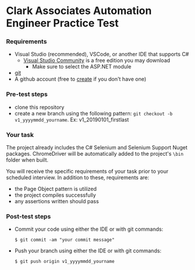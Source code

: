 # Clark Associates Automation Engineer Practice Test

### Requirements

* Visual Studio (recommended), VSCode, or another IDE that supports C#
    * [Visual Studio Community](https://visualstudio.microsoft.com/vs/community/) is a free edition you may download
        * Make sure to select the ASP.NET module
* [git](https://git-scm.com/downloads)
* A github account (free to [create](https://github.com/join?source=experiment-header-dropdowns-home) if you don't have one)

### Pre-test steps

* clone this repository
* create a new branch using the following pattern: `git checkout -b v1_yyyymmdd_yourname`. Ex: v1_20190101_firstlast

### Your task

The project already includes the C# Selenium and Selenium Support Nuget packages. ChromeDriver will be automatically added to the project's `\bin` folder when built. 

You will receive the specific requirements of your task prior to your scheduled interview. In addition to these, requirements are:

* the Page Object pattern is utilized
* the project compiles successfully
* any assertions written should pass

### Post-test steps

* Commit your code using either the IDE or with git commands:
    ```ssh
    $ git commit -am "your commit message"
    ```
* Push your branch using either the IDE or with git commands:
    ```ssh
    $ git push origin v1_yyyymmdd_yourname
    ```
